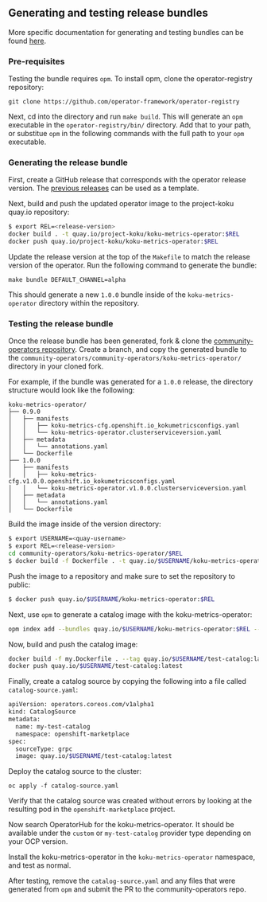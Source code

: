 ## Generating and testing release bundles 

More specific documentation for generating and testing bundles can be found [here](https://operator-framework.github.io/community-operators/testing-operators/).

### Pre-requisites 
Testing the bundle requires `opm`. To install opm, clone the operator-registry repository: 

```
git clone https://github.com/operator-framework/operator-registry
```
Next, cd into the directory and run `make build`. This will generate an `opm` executable in the `operator-registry/bin/` directory. Add that to your path, or substitue `opm` in the following commands with the full path to your `opm` executable. 

### Generating the release bundle 
First, create a GitHub release that corresponds with the operator release version. The [previous releases](https://github.com/project-koku/koku-metrics-operator/releases/tag/v0.9.0) can be used as a template. 

Next, build and push the updated operator image to the project-koku quay.io repository: 

```sh
$ export REL=<release-version>
docker build . -t quay.io/project-koku/koku-metrics-operator:$REL
docker push quay.io/project-koku/koku-metrics-operator:$REL   
```

Update the release version at the top of the `Makefile` to match the release version of the operator. 
Run the following command to generate the bundle: 

```
make bundle DEFAULT_CHANNEL=alpha
```
This should generate a new `1.0.0` bundle inside of the `koku-metrics-operator` directory within the repository. 

### Testing the release bundle 
Once the release bundle has been generated, fork & clone the [community-operators repository](https://github.com/operator-framework/community-operators). Create a branch, and copy the generated bundle to the `community-operators/community-operators/koku-metrics-operator/` directory in your cloned fork. 

For example, if the bundle was generated for a `1.0.0` release, the directory structure would look like the following: 

```
koku-metrics-operator/
├── 0.9.0
│   ├── manifests
│   │   ├── koku-metrics-cfg.openshift.io_kokumetricsconfigs.yaml
│   │   └── koku-metrics-operator.clusterserviceversion.yaml
│   ├── metadata
│   │   └── annotations.yaml
│   └── Dockerfile
├── 1.0.0
│   ├── manifests
│   │   ├── koku-metrics-cfg.v1.0.0.openshift.io_kokumetricsconfigs.yaml
│   │   └── koku-metrics-operator.v1.0.0.clusterserviceversion.yaml
│   ├── metadata
│   │   └── annotations.yaml
│   └── Dockerfile
```

Build the image inside of the version directory:
```sh
$ export USERNAME=<quay-username>
$ export REL=<release-version>
cd community-operators/koku-metrics-operator/$REL
$ docker build -f Dockerfile . -t quay.io/$USERNAME/koku-metrics-operator:$REL
```

Push the image to a repository and make sure to set the repository to public:

```sh
$ docker push quay.io/$USERNAME/koku-metrics-operator:$REL
```

Next, use `opm` to generate a catalog image with the koku-metrics-operator:

```sh
opm index add --bundles quay.io/$USERNAME/koku-metrics-operator:$REL --generate --out-dockerfile "my.Dockerfile"
```

Now, build and push the catalog image: 

```sh
docker build -f my.Dockerfile . --tag quay.io/$USERNAME/test-catalog:latest
docker push quay.io/$USERNAME/test-catalog:latest
```

Finally, create a catalog source by copying the following into a file called `catalog-source.yaml`: 

```sh
apiVersion: operators.coreos.com/v1alpha1
kind: CatalogSource
metadata:
  name: my-test-catalog
  namespace: openshift-marketplace
spec:
  sourceType: grpc
  image: quay.io/$USERNAME/test-catalog:latest
```

Deploy the catalog source to the cluster: 

```
oc apply -f catalog-source.yaml
```

Verify that the catalog source was created without errors by looking at the resulting pod in the `openshift-marketplace` project. 

Now search OperatorHub for the koku-metrics-operator. It should be available under the `custom` or `my-test-catalog` provider type depending on your OCP version.

Install the koku-metrics-operator in the `koku-metrics-operator` namespace, and test as normal. 

After testing, remove the `catalog-source.yaml` and any files that were generated from `opm` and submit the PR to the community-operators repo.